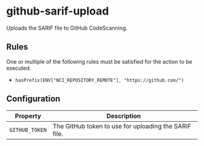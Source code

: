 # github-sarif-upload

Uploads the SARIF file to GitHub CodeScanning.


## Rules

One or multiple of the following rules must be satisfied for the action to be executed.

- `hasPrefix(ENV["NCI_REPOSITORY_REMOTE"], "https://github.com/")`

## Configuration

| Property | Description |
|---|---|
| `GITHUB_TOKEN` | The GitHub token to use for uploading the SARIF file. |

